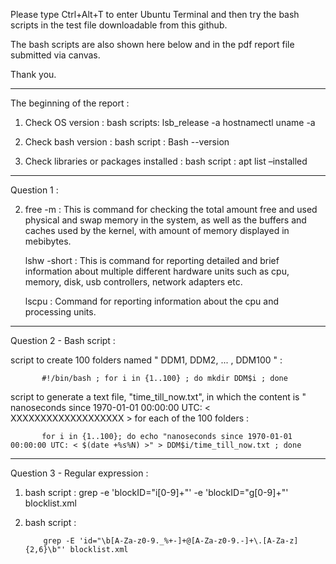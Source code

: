 Please type Ctrl+Alt+T to enter Ubuntu Terminal and then try the bash scripts in the test file downloadable from this github.

The bash scripts are also shown here below and in the pdf report file submitted via canvas.

Thank you.

--------------------------------------------
The beginning of the report :

1) Check OS version :
     bash scripts:
          lsb_release -a
          hostnamectl
          uname -a

2) Check bash version :
     bash script :
          Bash --version

3) Check libraries or packages installed :
     bash script :
          apt list –installed
--------------------------------------------
Question 1 :

2) free -m  :  This is command for checking the total amount free and used physical and swap memory in  the system, as well as the buffers and caches used  by the kernel, with amount of memory displayed in mebibytes.  
      
   lshw -short : This is command for reporting detailed and brief information about multiple different hardware units such as cpu,  memory, disk, usb controllers, network adapters etc.  

   lscpu  :  Command for reporting information about the cpu and processing units.  
--------------------------------------------
Question 2 - Bash script :
   
script to create 100 folders named " DDM1, DDM2, ... , DDM100 " :
        
           #!/bin/bash ; for i in {1..100} ; do mkdir DDM$i ; done
    
script to generate a text file, "time_till_now.txt", in which the content is " nanoseconds since 1970-01-01 00:00:00 UTC: < XXXXXXXXXXXXXXXXXXX > for each of the 100 folders :

           for i in {1..100}; do echo "nanoseconds since 1970-01-01 00:00:00 UTC: < $(date +%s%N) >" > DDM$i/time_till_now.txt ; done
--------------------------------------------
Question 3 - Regular expression :

1) bash script : 
           grep -e 'blockID="i[0-9]\+"' -e 'blockID="g[0-9]\+"' blocklist.xml

2) bash script :

           grep -E 'id="\b[A-Za-z0-9._%+-]+@[A-Za-z0-9.-]+\.[A-Za-z]{2,6}\b"' blocklist.xml





